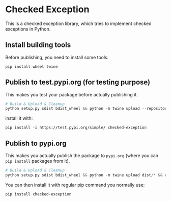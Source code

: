 # Checked Exception

This is a checked exception library, which tries to implement checked exceptions in Python.

## Install building tools
Before publishing, you need to install some tools.
```
pip install wheel twine
```

## Publish to test.pypi.org (for testing purpose)
This makes you test your package before actually publishing it.

```python
# Build & Upload & Cleanup
python setup.py sdist bdist_wheel && python -m twine upload --repository-url https://test.pypi.org/legacy/ dist/* && rm -rf dist build *egg-info
```

install it with:
```
pip install -i https://test.pypi.org/simple/ checked-exception
```

## Publish to pypi.org
This makes you actually publish the package to `pypi.org` (where you can `pip install` packages from it).

```python
# Build & Upload & Cleanup
python setup.py sdist bdist_wheel && python -m twine upload dist/* && rm -rf dist build *egg-info
```

You can then install it with regular pip command you normally use:
```
pip install checked-exception
```
